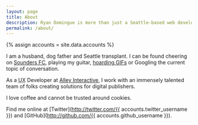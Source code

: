 ```yaml
---
layout: page
title: About
description: Ryan Domingue is more than just a Seattle-based web developer...
permalink: /about/
---
```

{% assign accounts = site.data.accounts %}

I am a husband, dog father and Seattle transplant. I can be found cheering on [Sounders FC](http://soundersfc.com), playing my guitar, [hoarding GIFs](http://jif.io) or Googling the current topic of conversation.

As a <abbr title="User Experience">UX</abbr> Developer at [Alley Interactive](https://alley.co/), I work with an immensely talented team of folks creating solutions for digital publishers.

I love coffee and cannot be trusted around cookies.

Find me online at [Twitter](http://twitter.com/{{ accounts.twitter_username }}) and [GitHub](http://github.com/{{ accounts.github_username }}).
